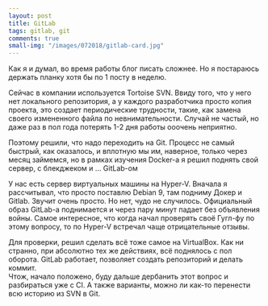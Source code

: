 ```yaml
---
layout: post
title: GitLab
tags: gitlab, git
comments: true
small-img: "/images/072018/gitlab-card.jpg" 
---
```


Как я и думал, во время работы блог писать сложнее. Но я постараюсь держать планку хотя бы по 1 посту в неделю.

Сейчас в компании используется Tortoise SVN. Ввиду того, что у него нет локального репозитория, а у каждого разработчика просто копия проекта, это создает периодические трудности, такие, как замена своего измененного файла по невнимательности. Случай не частый, но даже раз в пол года потерять 1-2 дня работы ооочень неприятно.

Поэтому решили, что надо переходить на Git. Процесс не самый быстрый, как оказалось, и вплотную мы им, наверное, только через месяц займемся, но в рамках изучения Docker-а я решил поднять свой сервер, с блекджеком и ... GitLab-ом
   
У нас есть сервер виртуальных машины на Hyper-V. Вначала я рассчитывал, что просто поставлю Debian 9, там подниму Докер и Gitlab. Звучит очень просто. Но нет, чудо не случилось. Официальный образ GitLab-а поднимается и через пару минут падает без объявления войны. Самое интересное, что когда начал проверять своё Гугл-фу по этому вопросу, то по Hyper-V встречал чаще отрицательные отзывы.

Для проверки, решил сделать всё тоже самое на VirtualBox. Как ни странно, при абсолютно тех же действиях, всё поднялось с пол оборота. GitLab работает, позволяет создать репозиторий и делать коммит.  
Чтож, начало положено, буду дальше дербанить этот вопрос и разбираться уже с CI. А также варианты, можно ли как-то перенести всю историю из SVN в Git.
